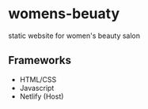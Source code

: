 # womens-beuaty
static website for women's beauty salon

## Frameworks
- HTML/CSS
- Javascript
- Netlify (Host)
